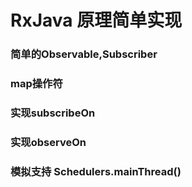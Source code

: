 # RxJava 原理简单实现
### 简单的Observable,Subscriber
### map操作符
### 实现subscribeOn
### 实现observeOn
### 模拟支持 Schedulers.mainThread()
